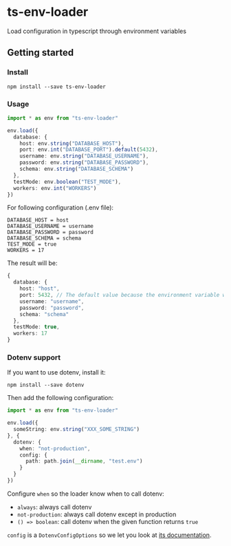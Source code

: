 # ts-env-loader

Load configuration in typescript through environment variables

## Getting started

### Install

```
npm install --save ts-env-loader
```

### Usage

```typescript
import * as env from "ts-env-loader"

env.load({
  database: {
    host: env.string("DATABASE_HOST"),
    port: env.int("DATABASE_PORT").default(5432),
    username: env.string("DATABASE_USERNAME"),
    password: env.string("DATABASE_PASSWORD"),
    schema: env.string("DATABASE_SCHEMA")
  },
  testMode: env.boolean("TEST_MODE"),
  workers: env.int("WORKERS")
})
```

For following configuration (.env file):

```properties
DATABASE_HOST = host
DATABASE_USERNAME = username
DATABASE_PASSWORD = password
DATABASE_SCHEMA = schema
TEST_MODE = true
WORKERS = 17
```

The result will be:

```typescript
{
  database: {
    host: "host",
    port: 5432, // The default value because the environment variable was not set
    username: "username",
    password: "password",
    schema: "schema"
  },
  testMode: true,
  workers: 17
}
```

### Dotenv support

If you want to use dotenv, install it:

```
npm install --save dotenv
```

Then add the following configuration:

```typescript
import * as env from "ts-env-loader"

env.load({
  someString: env.string("XXX_SOME_STRING")
}, {
  dotenv: {
    when: "not-production",
    config: {
      path: path.join(__dirname, "test.env")
    }
  }
})
```

Configure `when` so the loader know when to call dotenv:

* `always`: always call dotenv
* `not-production`: always call dotenv except in production
* `() => boolean`: call dotenv when the given function returns `true`

`config` is a `DotenvConfigOptions` so we let you look at [its documentation](https://github.com/motdotla/dotenv#options).